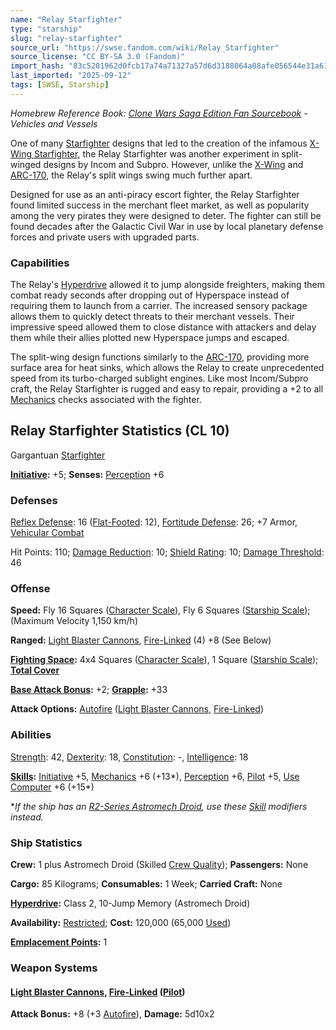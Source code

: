 ```yaml
---
name: "Relay Starfighter"
type: "starship"
slug: "relay-starfighter"
source_url: "https://swse.fandom.com/wiki/Relay_Starfighter"
source_license: "CC BY-SA 3.0 (Fandom)"
import_hash: "83c5201962d0fcb17a74a71327a57d6d3188064a08afe056544e31a618aae42b"
last_imported: "2025-09-12"
tags: [SWSE, Starship]
---
```

*Homebrew Reference Book: [Clone Wars Saga Edition Fan Sourcebook](https://swse.fandom.com/wiki/Clone_Wars_Saga_Edition_Fan_Sourcebook) - Vehicles and Vessels*

One of many [Starfighter](https://swse.fandom.com/wiki/Starfighter) designs that led to the creation of the infamous [X-Wing Starfighter](https://swse.fandom.com/wiki/X-Wing_Starfighter), the Relay Starfighter was another experiment in split-winged designs by Incom and Subpro. However, unlike the [X-Wing](https://swse.fandom.com/wiki/X-Wing) and [ARC-170](https://swse.fandom.com/wiki/ARC-170), the Relay's split wings swing much further apart.

Designed for use as an anti-piracy escort fighter, the Relay Starfighter found limited success in the merchant fleet market, as well as popularity among the very pirates they were designed to deter. The fighter can still be found decades after the Galactic Civil War in use by local planetary defense forces and private users with upgraded parts.

### Capabilities
The Relay's [Hyperdrive](https://swse.fandom.com/wiki/Hyperdrive) allowed it to jump alongside freighters, making them combat ready seconds after dropping out of Hyperspace instead of requiring them to launch from a carrier. The increased sensory package allows them to quickly detect threats to their merchant vessels. Their impressive speed allowed them to close distance with attackers and delay them while their allies plotted new Hyperspace jumps and escaped.

The split-wing design functions similarly to the [ARC-170](https://swse.fandom.com/wiki/ARC-170), providing more surface area for heat sinks, which allows the Relay to create unprecedented speed from its turbo-charged sublight engines. Like most Incom/Subpro craft, the Relay Starfighter is rugged and easy to repair, providing a +2 to all [Mechanics](https://swse.fandom.com/wiki/Mechanics) checks associated with the fighter.

## Relay Starfighter Statistics (CL 10)
Gargantuan [Starfighter](https://swse.fandom.com/wiki/Starfighter)

**[Initiative](https://swse.fandom.com/wiki/Initiative):** +5; **Senses:** [Perception](https://swse.fandom.com/wiki/Perception) +6
### Defenses
[Reflex Defense](https://swse.fandom.com/wiki/Reflex_Defense_(Vehicles)): 16 ([Flat-Footed](https://swse.fandom.com/wiki/Flat-Footed): 12), [Fortitude Defense](https://swse.fandom.com/wiki/Fortitude_Defense_(Vehicles)): 26; +7 Armor, [Vehicular Combat](https://swse.fandom.com/wiki/Vehicular_Combat)

Hit Points: 110; [Damage Reduction](https://swse.fandom.com/wiki/Damage_Reduction): 10; [Shield Rating](https://swse.fandom.com/wiki/Shield_Rating): 10; [Damage Threshold](https://swse.fandom.com/wiki/Damage_Threshold_(Vehicles)): 46
### Offense
**Speed:** Fly 16 Squares ([Character Scale](https://swse.fandom.com/wiki/Character_Scale)), Fly 6 Squares ([Starship Scale](https://swse.fandom.com/wiki/Starship_Scale)); (Maximum Velocity 1,150 km/h)

**Ranged:** [Light Blaster Cannons](https://swse.fandom.com/wiki/Light_Blaster_Cannons), [Fire-Linked](https://swse.fandom.com/wiki/Fire-Linked) (4) +8 (See Below)

**[Fighting Space](https://swse.fandom.com/wiki/Fighting_Space):** 4x4 Squares ([Character Scale](https://swse.fandom.com/wiki/Character_Scale)), 1 Square ([Starship Scale](https://swse.fandom.com/wiki/Starship_Scale)); **[Total Cover](https://swse.fandom.com/wiki/Total_Cover)**

**[Base Attack Bonus](https://swse.fandom.com/wiki/Base_Attack_Bonus):** +2; **[Grapple](https://swse.fandom.com/wiki/Grapple):** +33

**Attack Options:** [Autofire](https://swse.fandom.com/wiki/Autofire_(Vehicle_Combat)) ([Light Blaster Cannons](https://swse.fandom.com/wiki/Light_Blaster_Cannons), [Fire-Linked](https://swse.fandom.com/wiki/Fire-Linked))
### Abilities
[Strength](https://swse.fandom.com/wiki/Strength): 42, [Dexterity](https://swse.fandom.com/wiki/Dexterity): 18, [Constitution](https://swse.fandom.com/wiki/Constitution): -, [Intelligence](https://swse.fandom.com/wiki/Intelligence): 18

**[Skills](https://swse.fandom.com/wiki/Skills):** [Initiative](https://swse.fandom.com/wiki/Initiative) +5, [Mechanics](https://swse.fandom.com/wiki/Mechanics) +6 (+13*), [Perception](https://swse.fandom.com/wiki/Perception) +6, [Pilot](https://swse.fandom.com/wiki/Pilot) +5, [Use Computer](https://swse.fandom.com/wiki/Use_Computer) +6 (+15*)

**If the ship has an [R2-Series Astromech Droid](https://swse.fandom.com/wiki/R2-Series_Astromech_Droid), use these [Skill](https://swse.fandom.com/wiki/Skill) modifiers instead.*
### Ship Statistics
**Crew:** 1 plus Astromech Droid (Skilled [Crew Quality](https://swse.fandom.com/wiki/Crew_Quality)); **Passengers:** None

**Cargo:** 85 Kilograms; **Consumables:** 1 Week; **Carried Craft:** None

**[Hyperdrive](https://swse.fandom.com/wiki/Hyperdrive):** Class 2, 10-Jump Memory (Astromech Droid)

**Availability:** [Restricted](https://swse.fandom.com/wiki/Restricted); **Cost:** 120,000 (65,000 [Used](https://swse.fandom.com/wiki/Used))

**[Emplacement Points](https://swse.fandom.com/wiki/Emplacement_Points):** 1
### Weapon Systems
#### [**Light Blaster Cannons**](https://swse.fandom.com/wiki/Light_Blaster_Cannons)**, [Fire-Linked](https://swse.fandom.com/wiki/Fire-Linked)** **([Pilot](https://swse.fandom.com/wiki/Pilot_(Vehicle_Combat)))**
**Attack Bonus:** +8 (+3 [Autofire](https://swse.fandom.com/wiki/Autofire_(Vehicle_Combat))), **Damage:** 5d10x2